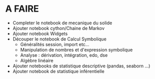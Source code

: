 # A FAIRE

- Completer le notebook de mecanique du solide
- Ajouter notebook cython/Chaine de Markov
- Ajouter notebook Widgets
- Découper le notebook de Calcul Symbolique
    - Généralités session, import etc...
    - Manipulation de nombres et d'expression symbolique
    - Analyse : dérivation, intégration, edo, dse
    - Algèbre linéaire
- Ajouter notebooks de statistique descriptive (pandas, seaborn ...)
- Ajouter notebook de statistique inférentielle
